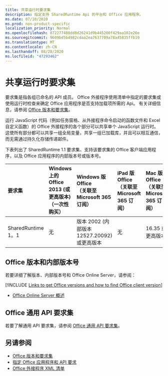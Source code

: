 ```yaml
---
title: 共享运行时要求集
description: 指定支持 SharedRuntime Api 的平台和 Office 应用程序。
ms.date: 07/10/2020
ms.prod: non-product-specific
localization_priority: Normal
ms.openlocfilehash: 872277488dd8d26241d9b445200f429aa102e26e
ms.sourcegitcommit: 9609bd5b4982cdaa2ea7637709a78a45835ffb19
ms.translationtype: MT
ms.contentlocale: zh-CN
ms.lasthandoff: 08/28/2020
ms.locfileid: "47293462"
---
```

# <a name="shared-runtime-requirement-sets"></a>共享运行时要求集

要求集是指各组已命名的 API 成员。 Office 外接程序使用清单中指定的要求集或使用运行时检查来确定 Office 应用程序是否支持加载项所需的 Api。 有关详细信息，请参阅 [Office 版本和要求集](../../develop/office-versions-and-requirement-sets.md)。

运行 JavaScript 代码（例如任务窗格、从外接程序命令启动的函数文件和 Excel 自定义函数）的 Office 外接程序的各个部分可以共享单个 JavaScript 运行时。 这使所有部分都可以共享一组全局变量，共享一组已加载库，并且可以相互通信，而无需通过持久化存储传递邮件。

下表列出了 SharedRuntime 1.1 要求集、支持该要求集的 Office 客户端应用程序，以及 Office 应用程序的内部版本号或版本号。

|  要求集  |  Windows 上的 Office 2013 (或更高版本) <br>（一次性购买） | Windows 版 Office<br>（关联至 Microsoft 365 订阅）   |  iPad 版 Office<br>（关联至 Microsoft 365 订阅）  |  Mac 版 Office<br>（关联至 Microsoft 365 订阅）  | Office 网页版  | Office Online Server |
|:-----|:-----|:-----|:-----|:-----|:-----|:-----|
| SharedRuntime 1。1  | 无 | 版本 2002 (内部版本 12527.20092) 或更高版本 | 无 | 16.35 或更高版本 | 2020 年 2 月 | 无 |

## <a name="office-versions-and-build-numbers"></a>Office 版本和内部版本号

若要详细了解版本、内部版本号和 Office Online Server，请参阅：

[!INCLUDE [Links to get Office versions and how to find Office client version](../../includes/links-get-office-versions-builds.md)]
- [Office Online Server 概述](/officeonlineserver/office-online-server-overview)

## <a name="office-common-api-requirement-sets"></a>Office 通用 API 要求集

若要了解通用 API 要求集，请参阅 [Office 通用 API 要求集](office-add-in-requirement-sets.md)。

## <a name="see-also"></a>另请参阅

- [Office 版本和要求集](../../develop/office-versions-and-requirement-sets.md)
- [指定 Office 应用程序和 API 要求](../../develop/specify-office-hosts-and-api-requirements.md)
- [Office 外接程序 XML 清单](../../develop/add-in-manifests.md)
